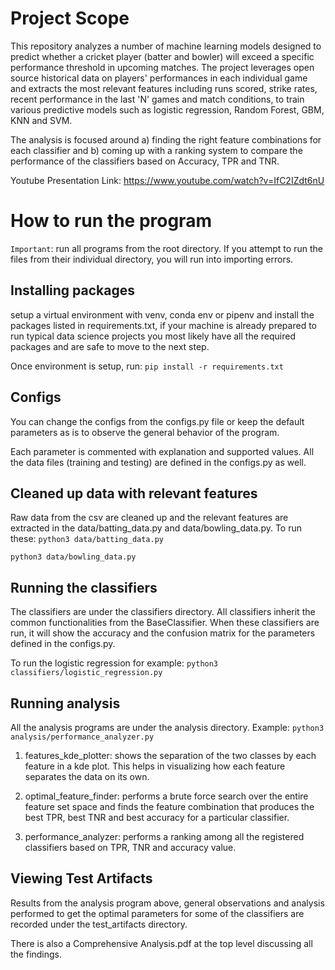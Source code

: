 # Project Scope 

This repository analyzes a number of machine learning models designed to predict whether a cricket player (batter and bowler) will exceed a specific performance threshold in upcoming matches. The project leverages open source historical data on players' performances in each individual game and extracts the most relevant features including runs scored, strike rates, recent performance in the last 'N' games and match conditions, to train various predictive models such as logistic regression, Random Forest, GBM, KNN and SVM. 

The analysis is focused around a) finding the right feature combinations for each classifier and b) coming up with a ranking system to compare the performance of the classifiers based on Accuracy, TPR and TNR. 

Youtube Presentation Link: https://www.youtube.com/watch?v=IfC2IZdt6nU

# How to run the program 

`Important`: run all programs from the root directory. If you attempt to run the files from their individual directory, you will run into importing errors. 

## Installing packages  
setup a virtual environment with venv, conda env or pipenv and install the 
packages listed in requirements.txt, if your machine is already prepared to
run typical data science projects you most likely have all the required packages 
and are safe to move to the next step. 

Once environment is setup, run: ```pip install -r requirements.txt```

## Configs 

You can change the configs from the configs.py file or keep the default parameters as is to observe the general behavior of the program. 

Each parameter is commented with explanation and supported values. All the data files (training and testing) are defined in the configs.py as well. 

## Cleaned up data with relevant features 

Raw data from the csv are cleaned up and the relevant features are extracted in the data/batting_data.py and data/bowling_data.py.
To run these: ```python3 data/batting_data.py``` 

```python3 data/bowling_data.py``` 

## Running the classifiers 
The classifiers are under the classifiers directory. All classifiers inherit the common functionalities from the BaseClassifier. When these classifiers are run, it will show the accuracy and the confusion matrix for the parameters defined in the configs.py. 

To run the logistic regression for example: 
```python3 classifiers/logistic_regression.py```

## Running analysis

All the analysis programs are under the analysis directory. Example: 
```python3 analysis/performance_analyzer.py```

1) features_kde_plotter: shows the separation of the two classes by each feature in a kde plot. This helps in visualizing how each feature separates the data on its own. 

2) optimal_feature_finder: performs a brute force search over the entire feature set space and finds the feature combination that produces the best TPR, best TNR and best accuracy for a particular classifier. 

3) performance_analyzer: performs a ranking among all the registered classifiers based on TPR, TNR and accuracy value. 

## Viewing Test Artifacts 

Results from the analysis program above, general observations and analysis performed to get the optimal parameters for some of the classifiers are recorded under the test_artifacts directory.  

There is also a Comprehensive Analysis.pdf at the top level discussing all the findings. 

